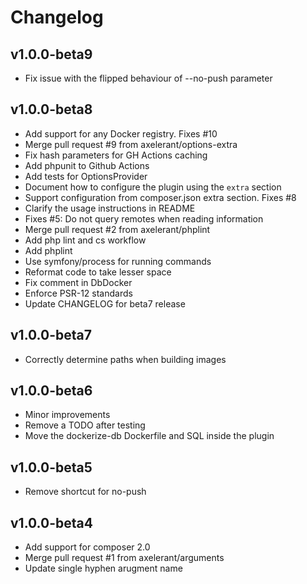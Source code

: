 # Changelog

## v1.0.0-beta9

* Fix issue with the flipped behaviour of --no-push parameter

## v1.0.0-beta8

* Add support for any Docker registry. Fixes #10
* Merge pull request #9 from axelerant/options-extra
* Fix hash parameters for GH Actions caching
* Add phpunit to Github Actions
* Add tests for OptionsProvider
* Document how to configure the plugin using the `extra` section
* Support configuration from composer.json extra section. Fixes #8
* Clarify the usage instructions in README
* Fixes #5: Do not query remotes when reading information
* Merge pull request #2 from axelerant/phplint
* Add php lint and cs workflow
* Add phplint
* Use symfony/process for running commands
* Reformat code to take lesser space
* Fix comment in DbDocker
* Enforce PSR-12 standards
* Update CHANGELOG for beta7 release

## v1.0.0-beta7

* Correctly determine paths when building images

## v1.0.0-beta6

* Minor improvements
* Remove a TODO after testing
* Move the dockerize-db Dockerfile and SQL inside the plugin

## v1.0.0-beta5

* Remove shortcut for no-push

## v1.0.0-beta4

* Add support for composer 2.0
* Merge pull request #1 from axelerant/arguments
* Update single hyphen arugment name
